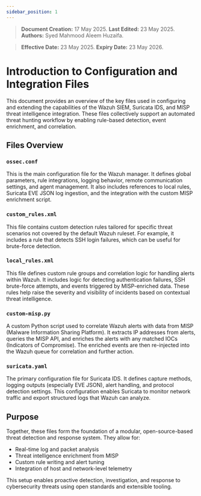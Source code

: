 ```yaml
---
sidebar_position: 1
---
```

> **Document Creation:** 17 May 2025. **Last Edited:** 23 May 2025. **Authors:** Syed Mahmood Aleem Huzaifa.

> **Effective Date:** 23 May 2025. **Expiry Date:** 23 May 2026.

# Introduction to Configuration and Integration Files

This document provides an overview of the key files used in configuring and extending the capabilities of the Wazuh SIEM, Suricata IDS, and MISP threat intelligence integration. These files collectively support an automated threat hunting workflow by enabling rule-based detection, event enrichment, and correlation.

## Files Overview

### `ossec.conf`
This is the main configuration file for the Wazuh manager. It defines global parameters, rule integrations, logging behavior, remote communication settings, and agent management. It also includes references to local rules, Suricata EVE JSON log ingestion, and the integration with the custom MISP enrichment script.

### `custom_rules.xml`
This file contains custom detection rules tailored for specific threat scenarios not covered by the default Wazuh ruleset. For example, it includes a rule that detects SSH login failures, which can be useful for brute-force detection.

### `local_rules.xml`
This file defines custom rule groups and correlation logic for handling alerts within Wazuh. It includes logic for detecting authentication failures, SSH brute-force attempts, and events triggered by MISP-enriched data. These rules help raise the severity and visibility of incidents based on contextual threat intelligence.

### `custom-misp.py`
A custom Python script used to correlate Wazuh alerts with data from MISP (Malware Information Sharing Platform). It extracts IP addresses from alerts, queries the MISP API, and enriches the alerts with any matched IOCs (Indicators of Compromise). The enriched events are then re-injected into the Wazuh queue for correlation and further action.

### `suricata.yaml`
The primary configuration file for Suricata IDS. It defines capture methods, logging outputs (especially EVE JSON), alert handling, and protocol detection settings. This configuration enables Suricata to monitor network traffic and export structured logs that Wazuh can analyze.

## Purpose

Together, these files form the foundation of a modular, open-source-based threat detection and response system. They allow for:

- Real-time log and packet analysis
- Threat intelligence enrichment from MISP
- Custom rule writing and alert tuning
- Integration of host and network-level telemetry

This setup enables proactive detection, investigation, and response to cybersecurity threats using open standards and extensible tooling.
